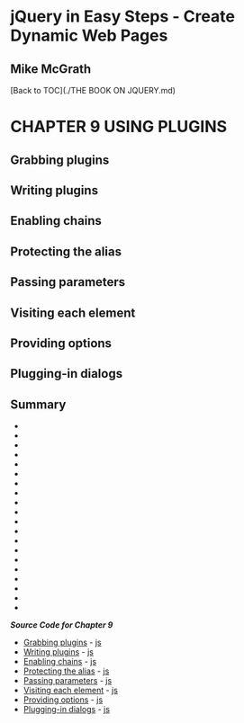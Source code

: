 # **jQuery in Easy Steps - Create Dynamic Web Pages**
## Mike McGrath

[Back to TOC](./THE BOOK ON JQUERY.md)

# CHAPTER 9 USING PLUGINS
## Grabbing plugins
## Writing plugins
## Enabling chains
## Protecting the alias
## Passing parameters
## Visiting each element
## Providing options
## Plugging-in dialogs
## Summary<br>
   * 
   * 
   * 
   * 
   * 
   * 
   * 
   * 
   * 
   * 
   * 
   * 
   * 
   * 
   * 
   * 
   * 
   * 
   * 
   * 

***Source Code for Chapter 9***
<ul>
  <li><a href="src/htdocs/getouter.html">Grabbing plugins</a> - 
      <a href="src/htdocs/jquery.get-outer-html.js"> js</a></li>
  <li><a href="src/htdocs/basic-plugin.html">Writing plugins</a> - 
      <a href="src/htdocs/jquery.basic-plugin.js"> js</a></li>
  <li><a href="src/htdocs/chain-plugin.html">Enabling chains</a> - 
      <a href="src/htdocs/jquery.chain-plugin.js"> js</a></li>
  <li><a href="src/htdocs/standard-plugin.html">Protecting the alias</a> - 
      <a href="src/htdocs/jquery.standard-plugin.js"> js</a></li>
  <li><a href="src/htdocs/param-plugin.html">Passing parameters</a> - 
      <a href="src/htdocs/jquery.param-plugin.js"> js</a></li>
  <li><a href="src/htdocs/each-plugin.html">Visiting each element</a> - 
      <a href="src/htdocs/jquery.each-plugin.js"> js</a></li>
  <li><a href="src/htdocs/option-plugin.html">Providing options</a> - 
      <a href="src/htdocs/jquery.option-plugin.js"> js</a></li>
  <li><a href="src/htdocs/modal-plugin.html">Plugging-in dialogs</a> - 
      <a href="src/htdocs/jquery.modal-plugin.js"> js</a></li>
</ul>      